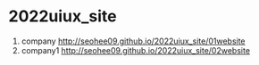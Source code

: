 # 2022uiux_site
1. company http://seohee09.github.io/2022uiux_site/01website
1. company1 http://seohee09.github.io/2022uiux_site/02website

